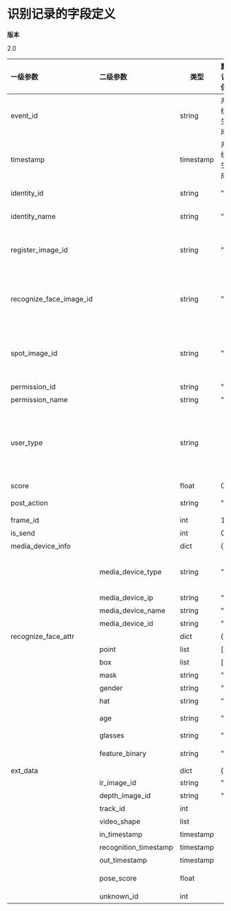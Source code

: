 # 识别记录的字段定义

**版本**

2.0

| 一级参数                | 二级参数              | 类型      | 默认值   | 描述                                                         | 举例                |
| :---------------------- | :-------------------- | --------- | :------- | :----------------------------------------------------------- | :------------------ |
| event_id                |                       | string    | 系统生成 | event唯一标识                                                | "1607062639.737444" |
| timestamp               |                       | timestamp | 系统生成 | event创建的时间戳（ms）                                      | 0                   |
| identity_id             |                       | string    | ""       | 本次比对成功时，返回人员的唯一识别ID（失败时返回空字符串""）     | "100000"      |
| identity_name           |                       | string    | ""       | 本次比对成功时，返回人员的姓名（失败时返回空字符串""）        | "小王"         |
| register_image_id       |                       | string    | ""       | 本次比对成功时，返回人员的人脸底库图ID（失败时返回空字符串""）<br />获取图片请使用[/sophon/v2/face/getregisterimage](../5.3-identity-manager/9-get-register-pic.md) |                     |
| recognize_face_image_id |                       | string    | ""       | 本次比对返回的现场人脸抠图存储ID(根据id获取图片, 参考现场图获取接口）<br />获取图片请使用[/sophon/v2/face/getspotimage](./17-get-spot-pic.md) |                     |
| spot_image_id           |                       | string    | ""       | 本次比对返回的现场全景图存储ID(根据id获取图片, 参考（现场图获取接口）<br />获取图片请使用[/sophon/v2/face/getspotimage](./17-get-spot-pic.md) |                     |
| permission_id           |                       | string    | ""       | 本次比对使用的权限组ID                                             |                     |
| permission_name         |                       | string    | ""       | 本次比对使用的权限组名称                                               |                     |
| user_type               |                       | string    |          | 人员类型<br />"employee": 员工<br />"visitor": 访客<br />"blacklist": 黑名单<br />"stranger"：陌生人<br />"vip": VIP<br />"car":车辆 |                     |
| score                   |                       | float     | 0.0      | 本次比对的得分                                               |                     |
| post_action             |                       | string    | "0"      | 用来通知管理平台需要怎么处理该event                          |                     |
| frame_id                |                       | int       | 1        | 人脸识别的帧号                                               |                     |
| is_send                 |                       | int       | 0        | 是否已经通过历史记录上传                                     |                     |
| media_device_info       |                       | dict      | {}       | 前端图像采集设备的详细信息                                           |                     |
|                         | media_device_type     | string    | ""       | 采集设备类型：</br>"photo"</br>"rtsp"</br>"file"            |  "rtsp"              |
|                         | media_device_ip       | string    | ""       | 采集设备的IP地址                                            |                     |
|                         | media_device_name     | string    | ""       | 采集设备的名称                                          |                     |
|                         | media_device_id       | string    | ""       | 采集设备的ID                                        |                     |
| recognize_face_attr     |                       | dict      | {}       | 本次比对返回的人脸属性                                                     |                     |
|                         | point                 | list      | []       | 人脸检测的point点                                            |                     |
|                         | box                   | list      | []       | 人脸位置                                                     |                     |
|                         | mask                  | string    | ""       | 口罩: 是否有戴口罩。 "yes", "no"                              |                     |
|                         | gender                | string    | ""       | 性别："male", "female"                                                |  "male"                 |
|                         | hat                   | string    | ""       | 帽子: 是否有帽子（算法未ready）                                    |                     |
|                         | age                   | string    | ""       | 年龄段："child","juvenile", "youth", "middle-aged" "aged"           | "child"                    |
|                         | glasses               | string    | ""       | 眼镜：是否有戴眼镜。"yes", "no"                                    | "yes"                |
|                         | feature_binary        | string    | ""       | 本次识别时提取的人脸特征值base64编码                                        |                     |
| ext_data                |                       | dict      | {}       |                                                              |                     |
|                         | ir_image_id           | string    | ""       | 红外图片存储ID                                                   |                     |
|                         | depth_image_id        | string    | ""       | 深度图片存储ID                                                   |                     |
|                         | track_id              | int       |          | 动态视频流的track ID                                         |                     |
|                         | video_shape           | list      |          | 码流原始帧图片分辨率信息                                      | [1920,1080,3]       |
|                         | in_timestamp          | timestamp |          | 目标人员进入画面的时间戳                                               |                     |
|                         | recognition_timestamp | timestamp |          | 目标人员进行人脸比对时的时间戳                                                   |                     |
|                         | out_timestamp         | timestamp |          | 目标人员离开画面的时间戳                                      |                     |
|                         | pose_score            | float     |          | 人脸的姿态分数，根据此分数来决定是否需要入库（大于0.7才能入库） |                     |
|                         | unknown_id            | int       |          | 陌生人的时候，显示头上的id                                   |                     |
